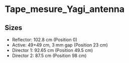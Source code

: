 # Tape_mesure_Yagi_antenna

## Sizes

* Reflector: 102.8 cm  (Position 0)
* Active: 49+49 cm, 3 mm gap (Position 23 cm)
* Director 1: 92.65 cm (Position 49.5 cm)
* Director 2: 87.5 cm (Position 98 cm)

